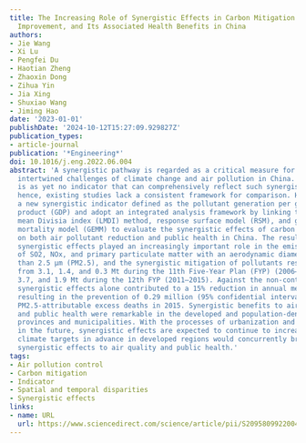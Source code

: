 ```yaml
---
title: The Increasing Role of Synergistic Effects in Carbon Mitigation and Air Quality
  Improvement, and Its Associated Health Benefits in China
authors:
- Jie Wang
- Xi Lu
- Pengfei Du
- Haotian Zheng
- Zhaoxin Dong
- Zihua Yin
- Jia Xing
- Shuxiao Wang
- Jiming Hao
date: '2023-01-01'
publishDate: '2024-10-12T15:27:09.929827Z'
publication_types:
- article-journal
publication: '*Engineering*'
doi: 10.1016/j.eng.2022.06.004
abstract: 'A synergistic pathway is regarded as a critical measure for tackling the
  intertwined challenges of climate change and air pollution in China. However, there
  is as yet no indicator that can comprehensively reflect such synergistic effects;
  hence, existing studies lack a consistent framework for comparison. Here, we introduce
  a new synergistic indicator defined as the pollutant generation per gross domestic
  product (GDP) and adopt an integrated analysis framework by linking the logarithmic
  mean Divisia index (LMDI) method, response surface model (RSM), and global exposure
  mortality model (GEMM) to evaluate the synergistic effects of carbon mitigation
  on both air pollutant reduction and public health in China. The results show that
  synergistic effects played an increasingly important role in the emissions mitigation
  of SO2, NOx, and primary particulate matter with an aerodynamic diameter no greater
  than 2.5 μm (PM2.5), and the synergistic mitigation of pollutants respectively increase
  from 3.1, 1.4, and 0.3 Mt during the 11th Five-Year Plan (FYP) (2006–2010) to 5.6,
  3.7, and 1.9 Mt during the 12th FYP (2011–2015). Against the non-control scenario,
  synergistic effects alone contributed to a 15% reduction in annual mean PM2.5 concentration,
  resulting in the prevention of 0.29 million (95% confidential interval: 0.28–0.30)
  PM2.5-attributable excess deaths in 2015. Synergistic benefits to air quality improvement
  and public health were remarkable in the developed and population-dense eastern
  provinces and municipalities. With the processes of urbanization and carbon neutrality
  in the future, synergistic effects are expected to continue to increase. Realizing
  climate targets in advance in developed regions would concurrently bring strong
  synergistic effects to air quality and public health.'
tags:
- Air pollution control
- Carbon mitigation
- Indicator
- Spatial and temporal disparities
- Synergistic effects
links:
- name: URL
  url: https://www.sciencedirect.com/science/article/pii/S2095809922004416
---
```

